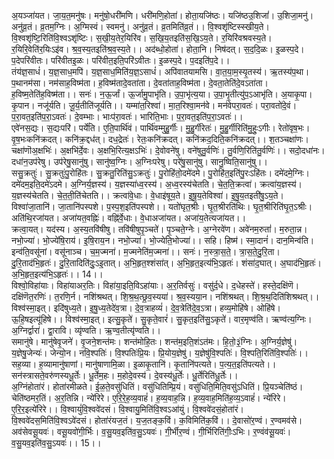 

  
अ॒यञ्जा॑यत। जा॒य॒त॒मनु॑षः। मनु॑षो॒धरी॑मणि। धरी॑मणि॒होता॑। होता॒यजि॑ष्ठः। यजि॑ष्ठउ॒शिजां॑। उ॒शिजा॒मनु॑। अनु॑व्र॒तं। व्र॒तम॒ग्निः। अ॒ग्मिस्वं। स्वमनु॑। अनु॑व्र॒तं। व्र॒तमिति॑व्र॒तं।। वि॒श्वशृ॑ष्टिस्स्खीय॒ते। वि॒श्वशृ॑ष्टि॒रिति॑वि॒श्वऽशृ॑ष्टिः। स॒खी॒य॒तेर॒यिरि॑व। स॒खि॒य॒तइति॑स॒खि॒ऽय॒ते। र॒यिरि॑वश्रवस्य॒ते। र॒यिरि॒वेति॑र॒यिःऽइ॑व। श्र॒व॒स्य॒तइति॑श्र॒व॒स्य॒ते।। अद॑ब्धो॒होता॑। होता॒नि। निष॑दत्। स॒द॒दि॒ळः। इ॒ळस्प॒दे। प॒देपरि॑वीतः। परि॑वीतइ॒ळः। परि॑वीत॒इति॒परि॑ऽवीतः। इ॒ळस्प॒दे। प॒दइति॑प॒दे।।  
तंय॑ज्ञ॒साधं॑। य॒ज्ञ॒साध॒मपि॑। य॒ज्ञ॒साध॒मिति॑य॒ज्ञ॒ऽसाधं॑। अपि॑वातयामसि। वा॒त॒या॒म॒स्यृ॒तस्य॑। ऋ॒तस्य॑प॒था। प॒थानम॑सा। नम॑साह॒विष्म॑ता। ह॒विष्म॑तादे॒वता॑ता। दे॒वता॑ताह॒विष्म॑ता। दे॒वता॒तेति॑दे॒वऽता॑ता। ह॒विष्म॒तेति॑ह॒विष्म॑ता।। सनः॑। न॒ऊ॒र्जां। ऊ॒र्जामु॒पाभृ॑ति। उ॒पा॒भृ॑त्य॒या। उ॒पा॒भृ॒तीत्यु॑प॒ऽआभृ॑ति। अ॒याकृ॒पा। कृ॒पान। नजू॑र्यति। जू॒र्य॒तीति॑जूर्यति।। यम्मा॑त॒रिश्वा॑। मा॒त॒रिश्वा॒मन॑वे। मन॑वेपरा॒वतः॑। परा॒वतो॑दे॒वं। प॒रा॒वत॒इति॑प॒रा॒ऽवतः॑। दे॒वम्भाः। भाःप॑रा॒वतः॑। भारिति॒भाः। प॒रा॒वत॒इति॑प॒रा॒ऽवतः॑।।  
एवे॑नस॒द्यः। स॒द्यःपरि॑। पर्ये॑ति। ए॒ति॒पार्थि॑वं। पार्थि॑वम्मुहु॒र्गीः। मु॒हु॒र्गीरेतः॑। मु॒हु॒र्गीरिति॑मु॒हुः॒ऽगीः। रेतो॑वृष॒भः। वृ॒ष॒भःकनि॑क्रदत्। कनि॑क्र॒द्दध॑त्। दध॒द्रेतः॑। रेतः॒कनि॑क्रदत्। कनि॑क्रद॒दिति॒कनि॑क्रदत्।। श॒तञ्चक्षा॑णः। चक्षा॑णॊअ॒क्षभिः॑। अ॒क्षभि॑र्दे॒वः। अ॒क्षभि॒रित्य॒क्षऽभिः॑। दे॒वोवने॑षु। वने॑षुतु॒र्वणिः॑। तु॒र्वणि॒रिति॑तु॒र्वणिः॑।। सदो॒दधा॑नः। दधा॑न॒उप॑रेषु। उप॑रेषु॒सानु॑षु। सानु॑ष्व॒ग्निः। अ॒ग्निःपरेषु। परे॑षु॒सानु॑षु। सानु॒ष्विति॒सानु॑षु।।  
ससु॒क्रतुः॑। सु॒क्रतुः॑पु॒रोहि॑तः। सु॒क्रतु॒रिति॑सु॒ऽक्रतुः॑। पु॒रोहि॑तो॒दमे॑दमे। पु॒रोहि॑त॒इति॑पु॒रःऽहि॑तः। दमे॑दमे॒ग्निः। दमे॑दम॒इति॒दमे॑ऽदमे। अ॒ग्निर्य॒ज्ञस्य॑। य॒ज्ञस्या॑ध्व॒रस्य॑। अ॒ध्व॒रस्य॑चेतति। चे॒त॒ति॒क्रत्वा॑। क्रत्वा॑य॒ज्ञस्य॑। य॒ज्ञस्य॑चेतति। चे॒त॒ती॒ति॑चेतति।। क्रत्वा॑वे॒धाः। वे॒धाइ॑षूय॒ते। इ॒षू॒य॒तेविश्वा॑। इ॒षु॒य॒तइती॑षु॒ऽय॒ते। विश्वा॑जा॒तानि॑। जा॒तानि॑पस्पशे। प॒स्प॒श॒इति॑पस्पशे।। यतो॑घृत॒श्रीः। घृ॒त॒श्रीरति॑थिः। घृ॒त॒श्रीरिति॑घृ॒त॒ऽश्रीः। अति॑थि॒रजा॑यत। अजा॑यत॒वह्निः॑। वह्नि॑र्वे॒धाः। वे॒धाअजा॑यत। अजा॑य॒तेत्यजा॑यत।।  
क्रत्वा॒यत्। यद॑स्य। अ॒स्य॒तवि॑षीषु। तवि॑षीषुपृ॒ञ्चते॑। पृ॒ञ्चते॒ग्नेः। अ॒ग्नेरवे॑ण। अवे॑नम॒रुतां॑। म॒रुता॒न्न। नभो॒ज्या॑। भो॒ज्ये॑षि॒राय॑। इ॒षि॒राय॒न। नभो॒ज्या॑। भो॒ज्येति॒भोज्या॑।। सहि। हिष्म॑। स्मा॒दानं॑। दान॒मिन्व॑ति। इन्व॑ति॒वसू॑नां। वसू॑नाञ्च। च॒म॒ज्मना॑। म॒ज्मनेति॑म॒ज्मना॑।। सनः॑। न॒स्त्रा॒स॒ते॒। त्रा॒स॒ते॒दु॒रि॒ता। दु॒रि॒ताद॑भि॒हृतः॑। दु॒रि॒तादिति॑दुः॒ऽइ॒तात्। अ॒भि॒हृत॒श्शंसा॑त्। अ॒भि॒हृत॒इत्य॑भि॒ऽहृतः॑। शंसा॑द॒घात्। अ॒घाद॑भि॒हृतः॑। अ॒भि॒हृत॒इत्य॑भि॒ऽहृतः॑।। 14।।  
विश्वो॒विहा॑याः। विहा॑याअर॒तिः। विहा॑या॒इति॒विऽहा॑याः। अ॒र॒तिर्वसुः॑। वसु॑र्द॒धे। द॒धेहस्ते॑। हस्ते॒दक्षि॑णॆ। दक्षि॑णॆत॒रणिः॑। त॒रणि॒र्न। नशि॑श्रथत्। शि॒श्र॒थ॒त्छ्र॒व॒स्यया॑। श्र॒व॒स्यया॒न। नशि॑श्रथत्। शि॒श्र॒थ॒दिति॑शिश्रथत्।। विश्व॑स्मा॒इत्। इदि॑षुध्य॒ते। इ॒षु॒ध्य॒तेदे॑व॒त्रा। दे॒व॒त्राहव्यं॑। दे॒व॒त्रेति॑दे॒व॒ऽत्रा। हव्य॒मोहि॑षे। ओहि॑षे। ऊ॒हि॒षइत्यू॑हिषे।। विश्व॑स्मा॒इत्। इत्सु॒कृते॑। सु॒कृते॒वारं॑। सु॒कृत॒इति॑सु॒ऽकृते॑। वार॒मृण्व॑ति। ऋण्व॑त्य॒ग्निः। अ॒ग्निर्द्वारा॑। द्वा॒रावि। व्यृ॑ण्वति। ऋ॒ण्व॒तीत्यृ॑ण्वति।।  
समानु॑षे। मानु॑षेवृ॒जने॑। वृ॒जने॒शन्त॑मः। शन्त॑मोहि॒तः। शन्त॑म॒इति॒शंऽत॑मः। हि॒तो॒३॒॑ग्निः। अ॒ग्निर्य॒ज्ञेषु॑। य॒ज्ञेषु॒जेन्यः॑। जेन्यो॒न। नवि॒श्पतिः॑। वि॒श्पतिः॑प्रि॒यः। प्रि॒योय॒ज्ञेषु॑। य॒ज्ञेषु॑वि॒श्पतिः॑। वि॒श्पति॒रिति॑वि॒श्पतिः॑।। सह॒व्या। ह॒व्यामानु॑षाणां। मानु॑षाणामि॒ळा। इ॒ळाकृ॒तानि॑। कृ॒तानि॑पत्यते। प॒त्य॒त॒इति॑पत्यते।। सन॑स्त्रासते॒वरु॑णस्यधू॒र्तेः। धू॒र्तेम॒हः। म॒होदे॒वस्य॑। दे॒वस्य॑धू॒र्तेः। धू॒र्तेरिति॑धू॒र्तेः।।  
अ॒ग्निंहोता॑रं। होता॑रमीळते। ई॒ळ॒ते॒वसु॑धितिं। वसु॑धितिम्प्रि॒यं। वसु॑धिति॒मिति॒वसु॑ऽधितिं। प्रि॒यञ्चेति॑ष्ठं। चेति॑ष्ठमर॒तिं। अ॒र॒तिन्नि। न्ये॑रिरे। ए॒रि॒रे॒ह॒व्य॒वाहं॑। ह॒व्य॒वाह॒न्नि। ह॒व्य॒वाह॒मिति॑ह॒व्य॒ऽवाहं॑। न्ये॑रिरे। ए॒रि॒र॒इत्ये॑रिरे।। वि॒श्वायुं॑वि॒श्ववे॑दसं। वि॒श्वायु॒मिति॑वि॒श्वऽआ॑युं। वि॒श्ववे॑दसं॒होता॑रं। वि॒श्ववे॑दस॒मिति॑वि॒श्वऽवे॑दसं। होता॑रंयज॒तं। य॒ज॒तङ्क॒विं। क॒विमिति॑क॒विं।। दे॒वासो॑र॒ण्वं। र॒ण्वमव॑से। अव॑सेवसू॒यवः॑। वसू॒यवो॑गी॒र्भिः। व॒सु॒यव॒इति॑व॒सु॒ऽयवः॑। गी॒र्भीर॒ण्वं। गी॒र्भिरिति॑गीः॒ऽभिः। र॒ण्वंव॑सू॒यवः॑। व॒सु॒यव॒इति॑व॒सु॒ऽयवः॑।। 15।।  
